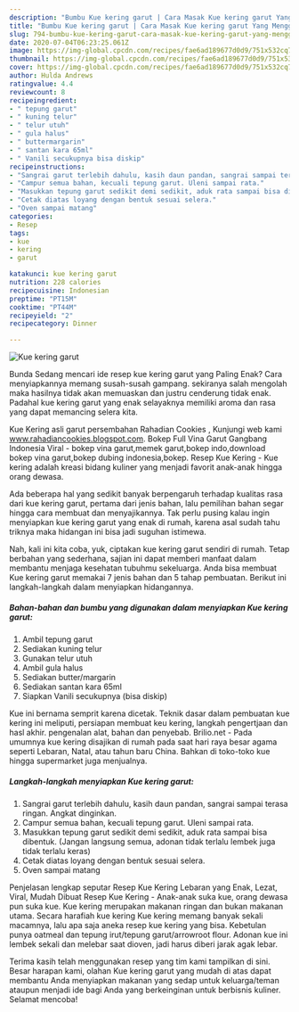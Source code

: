 ```yaml
---
description: "Bumbu Kue kering garut | Cara Masak Kue kering garut Yang Menggugah Selera"
title: "Bumbu Kue kering garut | Cara Masak Kue kering garut Yang Menggugah Selera"
slug: 794-bumbu-kue-kering-garut-cara-masak-kue-kering-garut-yang-menggugah-selera
date: 2020-07-04T06:23:25.061Z
image: https://img-global.cpcdn.com/recipes/fae6ad189677d0d9/751x532cq70/kue-kering-garut-foto-resep-utama.jpg
thumbnail: https://img-global.cpcdn.com/recipes/fae6ad189677d0d9/751x532cq70/kue-kering-garut-foto-resep-utama.jpg
cover: https://img-global.cpcdn.com/recipes/fae6ad189677d0d9/751x532cq70/kue-kering-garut-foto-resep-utama.jpg
author: Hulda Andrews
ratingvalue: 4.4
reviewcount: 8
recipeingredient:
- " tepung garut"
- " kuning telur"
- " telur utuh"
- " gula halus"
- " buttermargarin"
- " santan kara 65ml"
- " Vanili secukupnya bisa diskip"
recipeinstructions:
- "Sangrai garut terlebih dahulu, kasih daun pandan, sangrai sampai terasa ringan. Angkat dinginkan."
- "Campur semua bahan, kecuali tepung garut. Uleni sampai rata."
- "Masukkan tepung garut sedikit demi sedikit, aduk rata sampai bisa dibentuk. (Jangan langsung semua, adonan tidak terlalu lembek juga tidak terlalu keras)"
- "Cetak diatas loyang dengan bentuk sesuai selera."
- "Oven sampai matang"
categories:
- Resep
tags:
- kue
- kering
- garut

katakunci: kue kering garut 
nutrition: 228 calories
recipecuisine: Indonesian
preptime: "PT15M"
cooktime: "PT44M"
recipeyield: "2"
recipecategory: Dinner

---
```



![Kue kering garut](https://img-global.cpcdn.com/recipes/fae6ad189677d0d9/751x532cq70/kue-kering-garut-foto-resep-utama.jpg)

Bunda Sedang mencari ide resep kue kering garut yang Paling Enak? Cara menyiapkannya memang susah-susah gampang. sekiranya salah mengolah maka hasilnya tidak akan memuaskan dan justru cenderung tidak enak. Padahal kue kering garut yang enak selayaknya memiliki aroma dan rasa yang dapat memancing selera kita.

Kue Kering asli garut persembahan Rahadian Cookies , Kunjungi web kami www.rahadiancookies.blogspot.com. Bokep Full Vina Garut Gangbang Indonesia Viral - bokep vina garut,memek garut,bokep indo,download bokep vina garut,bokep dubing indonesia,bokep. Resep Kue Kering - Kue kering adalah kreasi bidang kuliner yang menjadi favorit anak-anak hingga orang dewasa.

Ada beberapa hal yang sedikit banyak berpengaruh terhadap kualitas rasa dari kue kering garut, pertama dari jenis bahan, lalu pemilihan bahan segar hingga cara membuat dan menyajikannya. Tak perlu pusing kalau ingin menyiapkan kue kering garut yang enak di rumah, karena asal sudah tahu triknya maka hidangan ini bisa jadi suguhan istimewa.


Nah, kali ini kita coba, yuk, ciptakan kue kering garut sendiri di rumah. Tetap berbahan yang sederhana, sajian ini dapat memberi manfaat dalam membantu menjaga kesehatan tubuhmu sekeluarga. Anda bisa membuat Kue kering garut memakai 7 jenis bahan dan 5 tahap pembuatan. Berikut ini langkah-langkah dalam menyiapkan hidangannya.

<!--inarticleads1-->

##### Bahan-bahan dan bumbu yang digunakan dalam menyiapkan Kue kering garut:

1. Ambil  tepung garut
1. Sediakan  kuning telur
1. Gunakan  telur utuh
1. Ambil  gula halus
1. Sediakan  butter/margarin
1. Sediakan  santan kara 65ml
1. Siapkan  Vanili secukupnya (bisa diskip)


Kue ini bernama semprit karena dicetak. Teknik dasar dalam pembuatan kue kering ini meliputi, persiapan membuat keu kering, langkah pengertjaan dan hasl akhir. pengenalan alat, bahan dan penyebab. Brilio.net - Pada umumnya kue kering disajikan di rumah pada saat hari raya besar agama seperti Lebaran, Natal, atau tahun baru China. Bahkan di toko-toko kue hingga supermarket juga menjualnya. 

<!--inarticleads2-->

##### Langkah-langkah menyiapkan Kue kering garut:

1. Sangrai garut terlebih dahulu, kasih daun pandan, sangrai sampai terasa ringan. Angkat dinginkan.
1. Campur semua bahan, kecuali tepung garut. Uleni sampai rata.
1. Masukkan tepung garut sedikit demi sedikit, aduk rata sampai bisa dibentuk. (Jangan langsung semua, adonan tidak terlalu lembek juga tidak terlalu keras)
1. Cetak diatas loyang dengan bentuk sesuai selera.
1. Oven sampai matang


Penjelasan lengkap seputar Resep Kue Kering Lebaran yang Enak, Lezat, Viral, Mudah Dibuat Resep Kue Kering - Anak-anak suka kue, orang dewasa pun suka kue. Kue kering merupakan makanan ringan dan bukan makanan utama. Secara harafiah kue kering Kue kering memang banyak sekali macamnya, lalu apa saja aneka resep kue kering yang bisa. Kebetulan punya oatmeal dan tepung irut/tepung garut/arrowroot flour. Adonan kue ini lembek sekali dan melebar saat dioven, jadi harus diberi jarak agak lebar. 

Terima kasih telah menggunakan resep yang tim kami tampilkan di sini. Besar harapan kami, olahan Kue kering garut yang mudah di atas dapat membantu Anda menyiapkan makanan yang sedap untuk keluarga/teman ataupun menjadi ide bagi Anda yang berkeinginan untuk berbisnis kuliner. Selamat mencoba!

